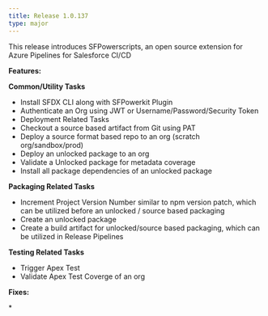 ```yaml
---
title: Release 1.0.137
type: major
---
```


This release introduces SFPowerscripts, an open source extension for Azure Pipelines for Salesforce CI/CD

**Features:**

**Common/Utility Tasks**

- Install SFDX CLI along with SFPowerkit Plugin
- Authenticate an Org using JWT or Username/Password/Security Token
- Deployment Related Tasks
- Checkout a source based artifact from Git using PAT
- Deploy a source format based repo to an org (scratch org/sandbox/prod)
- Deploy an unlocked package to an org
- Validate a Unlocked package for metadata coverage
- Install all package dependencies of an unlocked package

**Packaging Related Tasks**

- Increment Project Version Number similar to npm version patch, which can be utilized before an unlocked / source based packaging
- Create an unlocked package
- Create a build artifact for unlocked/source based packaging, which can be utilized in Release Pipelines

**Testing Related Tasks**

- Trigger Apex Test
- Validate Apex Test Coverge of an org

**Fixes:**

\*